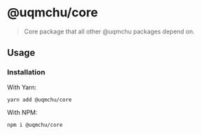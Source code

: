 # @uqmchu/core

> Core package that all other @uqmchu packages depend on.

## Usage

### Installation

With Yarn:  
```shell
yarn add @uqmchu/core
```

With NPM:  
```shell
npm i @uqmchu/core
```
